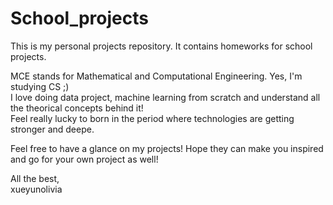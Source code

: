 # School_projects
This is my personal projects repository. It contains homeworks for school projects.

MCE stands for Mathematical and Computational Engineering. Yes, I'm studying CS ;) <br>
I love doing data project, machine learning from scratch and understand all the theorical concepts behind it! <br>
Feel really lucky to born in the period where technologies are getting stronger and deepe. <br>

Feel free to have a glance on my projects! Hope they can make you inspired and go for your own project as well!

All the best, <br>
xueyunolivia
